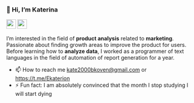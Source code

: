 ### 👋 Hi, I’m Katerina
<p> <a href="https://t.me/Ekaterion"><img src="https://github.com/katerinabazh/katerinabazh/assets/135614951/2ddafecb-a63d-4806-a598-667c6c1285bf" height=25></a>  <a href="https://vk.com/id358310969"><img src="https://github.com/katerinabazh/katerinabazh/assets/135614951/c80dba99-788c-46d4-a5a7-ab03a71e2de7" height=25></a> </p>

I’m interested in the field of **product analysis** related to **marketing**. Passionate about finding growth areas to improve the product for users. Before learning how to **analyze data**, I worked as a programmer of text languages in the field of automation of report generation for a year.

- 📫 How to reach me kate2000bkoven@gmail.com or https://t.me/Ekaterion 
- ⚡ Fun fact: I am absolutely convinced that the month I stop studying I will start dying

<!---
katerinabazh/katerinabazh is a ✨ special ✨ repository because its `README.md` (this file) appears on your GitHub profile.
You can click the Preview link to take a look at your changes.
--->
